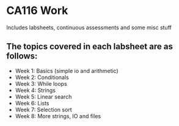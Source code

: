 # CA116 Work

Includes labsheets, continuous assessments and some misc stuff

## The topics covered in each labsheet are as follows:

-   Week 1: Basics (simple io and arithmetic)
-   Week 2: Conditionals
-   Week 3: While loops
-   Week 4: Strings
-   Week 5: Linear search
-   Week 6: Lists
-   Week 7: Selection sort
-   Week 8: More strings, IO and files
